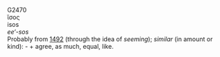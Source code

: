 <body>
  <p>G2470<br>  ἴσος  <br> isos  <br><i>ee‘-sos </i><br>Probably from <a href="g1492.htm">1492</a> (through the idea of <i>seeming</i>); <i>similar</i> (in amount or kind): - + agree, as much, equal, like.<br></p>
 </body>